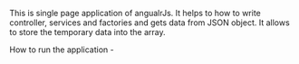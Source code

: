 This is single page application of angualrJs. It helps to how to write controller, services and factories and gets data from JSON object.
It allows to store the temporary data into the array.

How to run the application -

